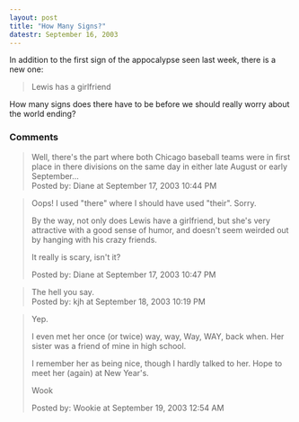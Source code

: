 ```yaml
---
layout: post
title: "How Many Signs?"
datestr: September 16, 2003
---
```


In addition to the first sign of the appocalypse seen last week, there is a new one:
<blockquote>Lewis has a girlfriend</blockquote>
How many signs does there have to be before we should really worry about the world ending?

### Comments

<blockquote>
Well, there's the part where both Chicago baseball teams were in first place in there divisions on the same day in either late August or early September...
<div class="post-meta">Posted by: Diane at September 17, 2003 10:44 PM</div> </blockquote>
<blockquote>
Oops! I used "there" where I should have used "their". Sorry.

By the way, not only does Lewis have a girlfriend, but she's very attractive with a good sense of humor, and doesn't seem weirded out by hanging with his crazy friends.

It really is scary, isn't it?
<div class="post-meta">Posted by: Diane at September 17, 2003 10:47 PM</div> </blockquote>
<blockquote>
The hell you say.<br />

<div class="post-meta">Posted by: kjh at September 18, 2003 10:19 PM</div> </blockquote>
<blockquote>
Yep.

I even met her once (or twice) way, way, Way, WAY, back when.  Her sister was a friend of mine in high school.

I remember her as being nice, though I hardly talked to her.  Hope to meet her (again) at New Year's.

Wook
<div class="post-meta">Posted by: Wookie at September 19, 2003 12:54 AM</div> </blockquote>

